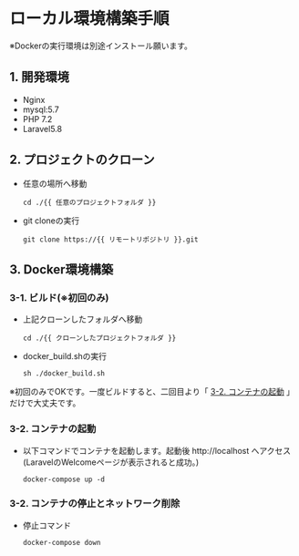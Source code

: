 # ローカル環境構築手順
※Dockerの実行環境は別途インストール願います。

## 1. 開発環境

* Nginx
* mysql:5.7
* PHP 7.2
* Laravel5.8

## 2. プロジェクトのクローン

* 任意の場所へ移動

  ```
  cd ./{{ 任意のプロジェクトフォルダ }}
  ```

* git cloneの実行

  ```
  git clone https://{{ リモートリポジトリ }}.git
  ```

## 3. Docker環境構築

### 3-1. ビルド(※初回のみ)

* 上記クローンしたフォルダへ移動

  ```
  cd ./{{ クローンしたプロジェクトフォルダ }}
  ```

- docker_build.shの実行

  ```
  sh ./docker_build.sh
  ```

※初回のみでOKです。一度ビルドすると、二回目より「 [3-2. コンテナの起動](#3-2.-コンテナの起動) 」だけで大丈夫です。

### 3-2. コンテナの起動

* 以下コマンドでコンテナを起動します。起動後 http://localhost へアクセス\
  (LaravelのWelcomeページが表示されると成功。)

  ```
  docker-compose up -d
  ```

### 3-2. コンテナの停止とネットワーク削除
* 停止コマンド

  ```
  docker-compose down
  ```
